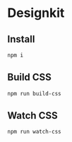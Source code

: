 # Designkit

## Install

````sh
npm i
````

## Build CSS

````sh
npm run build-css
````

## Watch CSS

````sh
npm run watch-css
````
